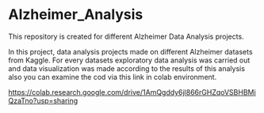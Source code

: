 # Alzheimer_Analysis
This repository is created for different Alzheimer Data Analysis projects. 

In this project, data analysis projects made on different Alzheimer datasets from Kaggle. For every datasets exploratory data analysis was carried out 
and data visualization was made according to the results of this analysis also you can examine the cod via this link in colab environment. 

https://colab.research.google.com/drive/1AmQgddy6jl866rGHZqoVSBHBMiQzaTno?usp=sharing


